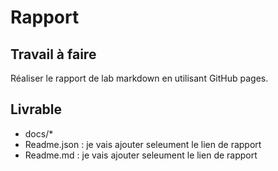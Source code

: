 # Rapport

## Travail à faire 
Réaliser le rapport de lab markdown en utilisant GitHub pages.

## Livrable
- docs/* 
- Readme.json : je vais ajouter seleument le lien de rapport
- Readme.md  : je vais ajouter seleument le lien de rapport